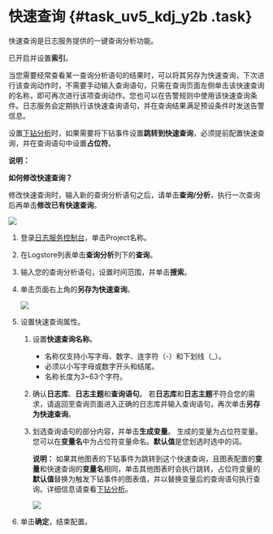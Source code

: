# 快速查询 {#task_uv5_kdj_y2b .task}

快速查询是日志服务提供的一键查询分析功能。

已开启并设置**索引**。

当您需要经常查看某一查询分析语句的结果时，可以将其另存为快速查询，下次进行该查询动作时，不需要手动输入查询语句，只需在查询页面左侧单击该快速查询的名称，即可再次进行该项查询动作。您也可以在告警规则中使用该快速查询条件。日志服务会定期执行该快速查询语句，并在查询结果满足预设条件时发送告警信息。

设置[下钻分析](intl.zh-CN/用户指南/可视化分析/仪表盘/下钻分析.md)时，如果需要将下钻事件设置**跳转到快速查询**，必须提前配置快速查询，并在查询语句中设置**占位符**。

**说明：** 

**如何修改快速查询？**

修改快速查询时，输入新的查询分析语句之后，请单击**查询/分析**，执行一次查询后再单击**修改已有快速查询**。

![](http://static-aliyun-doc.oss-cn-hangzhou.aliyuncs.com/assets/img/18787/155419974036656_zh-CN.png)

1.  登录[日志服务控制台](https://sls.console.aliyun.com)，单击Project名称。 
2.  在Logstore列表单击**查询分析**列下的**查询**。 
3.  输入您的查询分析语句，设置时间范围，并单击**搜索**。 
4.  单击页面右上角的**另存为快速查询**。 

    ![](http://static-aliyun-doc.oss-cn-hangzhou.aliyuncs.com/assets/img/18787/155419974010769_zh-CN.png)

5.  设置快速查询属性。 
    1.  设置**快速查询名称**。 
        -   名称仅支持小写字母、数字、连字符（-）和下划线（\_）。
        -   必须以小写字母或数字开头和结尾。
        -   名称长度为3~63个字符。
    2.  确认**日志库**、**日志主题**和**查询语句**。 若**日志库**和**日志主题**不符合您的需求，请返回至查询页面进入正确的日志库并输入查询语句，再次单击**另存为快速查询**。
    3.  划选查询语句的部分内容，并单击**生成变量**。 生成的变量为占位符变量。您可以在**变量名**中为占位符变量命名。**默认值**是您划选时选中的词。

        **说明：** 如果其他图表的下钻事件为跳转到这个快速查询，且图表配置的**变量**和快速查询的**变量名**相同，单击其他图表时会执行跳转，占位符变量的**默认值**替换为触发下钻事件的图表值，并以替换变量后的查询语句执行查询。详细信息请查看[下钻分析](intl.zh-CN/用户指南/可视化分析/仪表盘/下钻分析.md)。

        ![](http://static-aliyun-doc.oss-cn-hangzhou.aliyuncs.com/assets/img/18787/155419974010770_zh-CN.png)

6.  单击**确定**，结束配置。 

